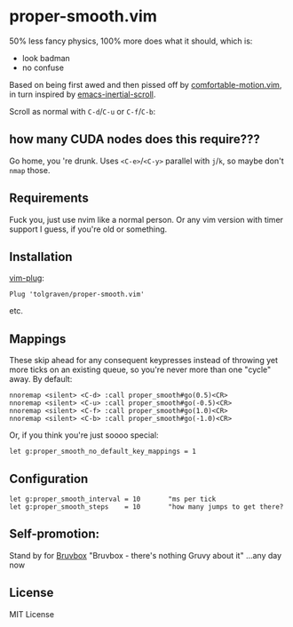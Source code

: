 # proper-smooth.vim

50% less fancy physics, 100% more does what it should, which is:
* look badman
* no confuse

Based on being first awed and then pissed off by [comfortable-motion.vim](https://github.com/yuttie/comfortable-motion.vim), in turn inspired by [emacs-inertial-scroll](https://github.com/kiwanami/emacs-inertial-scroll).

Scroll as normal with `C-d`/`C-u` or `C-f`/`C-b`:
<!-- ![Scroll with `C-d`/`C-u`]() -->

## how many CUDA nodes does this require???
Go home, you 're drunk. Uses `<C-e>`/`<C-y>` parallel with `j`/`k`, so maybe don't `nmap` those.

## Requirements
Fuck you, just use nvim like a normal person. Or any vim version with timer support I guess, if you're old or something.

## Installation
[vim-plug](https://github.com/junegunn/vim-plug):
```vim
Plug 'tolgraven/proper-smooth.vim'
```
etc.

## Mappings
These skip ahead for any consequent keypresses instead of throwing yet more ticks on an existing queue, so you're never more than one "cycle" away.
By default:
```vim
nnoremap <silent> <C-d> :call proper_smooth#go(0.5)<CR>
nnoremap <silent> <C-u> :call proper_smooth#go(-0.5)<CR>
nnoremap <silent> <C-f> :call proper_smooth#go(1.0)<CR>
nnoremap <silent> <C-b> :call proper_smooth#go(-1.0)<CR>
```
Or, if you think you're just soooo special:
```vim
let g:proper_smooth_no_default_key_mappings = 1
```

## Configuration
```vim
let g:proper_smooth_interval = 10 		"ms per tick
let g:proper_smooth_steps 	 = 10 		"how many jumps to get there?
```

## Self-promotion:
Stand by for [Bruvbox](https://github.com/tolgraven/bruvbox)
"Bruvbox - there's nothing Gruvy about it"
<mindblowing image goes here>
...any day now

## License
MIT License
